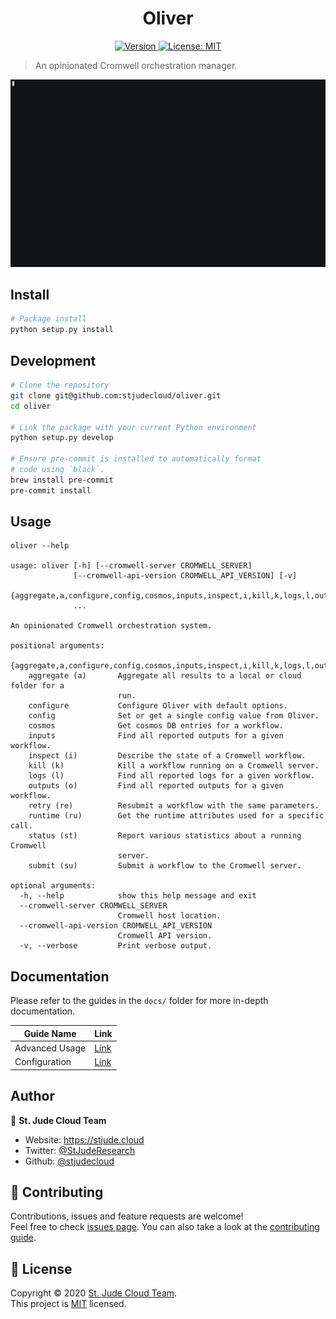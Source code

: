 <h1 align="center">Oliver</h1>
<p align="center">
  <a href="https://www.npmjs.com/package/oliver" target="_blank">
    <img alt="Version" src="https://img.shields.io/static/v1?label=version&message=alpha&color=orange">
  </a>
  <a href="https://github.com/stjudecloud/oliver/blob/master/LICENSE.md" target="_blank">
    <img alt="License: MIT" src="https://img.shields.io/badge/License-MIT-yellow.svg" />
  </a>
</p>

> An opinionated Cromwell orchestration manager.

![Oliver Example](./docs/oliver-example.gif)

## Install

```sh
# Package install
python setup.py install
```

## Development

```sh
# Clone the repository
git clone git@github.com:stjudecloud/oliver.git
cd oliver

# Link the package with your current Python environment
python setup.py develop

# Ensure pre-commit is installed to automatically format
# code using `black`.
brew install pre-commit
pre-commit install
```

## Usage

```text
oliver --help

usage: oliver [-h] [--cromwell-server CROMWELL_SERVER]
              [--cromwell-api-version CROMWELL_API_VERSION] [-v]
              {aggregate,a,configure,config,cosmos,inputs,inspect,i,kill,k,logs,l,outputs,o,retry,re,runtime,ru,status,st,submit,su}
              ...

An opinionated Cromwell orchestration system.

positional arguments:
  {aggregate,a,configure,config,cosmos,inputs,inspect,i,kill,k,logs,l,outputs,o,retry,re,runtime,ru,status,st,submit,su}
    aggregate (a)       Aggregate all results to a local or cloud folder for a
                        run.
    configure           Configure Oliver with default options.
    config              Set or get a single config value from Oliver.
    cosmos              Get cosmos DB entries for a workflow.
    inputs              Find all reported outputs for a given workflow.
    inspect (i)         Describe the state of a Cromwell workflow.
    kill (k)            Kill a workflow running on a Cromwell server.
    logs (l)            Find all reported logs for a given workflow.
    outputs (o)         Find all reported outputs for a given workflow.
    retry (re)          Resubmit a workflow with the same parameters.
    runtime (ru)        Get the runtime attributes used for a specific call.
    status (st)         Report various statistics about a running Cromwell
                        server.
    submit (su)         Submit a workflow to the Cromwell server.

optional arguments:
  -h, --help            show this help message and exit
  --cromwell-server CROMWELL_SERVER
                        Cromwell host location.
  --cromwell-api-version CROMWELL_API_VERSION
                        Cromwell API version.
  -v, --verbose         Print verbose output.
  ```

## Documentation

Please refer to the guides in the `docs/` folder for more in-depth
documentation.

| Guide Name     | Link                             |
| -------------- | -------------------------------- |
| Advanced Usage | [Link](./docs/ADVANCED_USAGE.md) |
| Configuration  | [Link](./docs/CONFIGURATION.md)  |

## Author

👤 **St. Jude Cloud Team**

* Website: https://stjude.cloud
* Twitter: [@StJudeResearch](https://twitter.com/StJudeResearch)
* Github: [@stjudecloud](https://github.com/stjudecloud)

## 🤝 Contributing

Contributions, issues and feature requests are welcome!<br />Feel free to check [issues page](https://github.com/stjudecloud/oliver/issues). You can also take a look at the [contributing guide](https://github.com/stjudecloud/oliver/blob/master/CONTRIBUTING.md).

## 📝 License

Copyright © 2020 [St. Jude Cloud Team](https://github.com/stjudecloud).<br />
This project is [MIT](https://github.com/stjudecloud/oliver/blob/master/LICENSE.md) licensed.